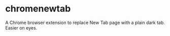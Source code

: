 # chromenewtab
A Chrome browser extension to replace New Tab page with a plain dark tab. Easier on eyes.
